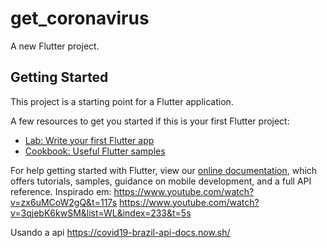 # get_coronavirus

A new Flutter project.

## Getting Started

This project is a starting point for a Flutter application.

A few resources to get you started if this is your first Flutter project:

- [Lab: Write your first Flutter app](https://flutter.dev/docs/get-started/codelab)
- [Cookbook: Useful Flutter samples](https://flutter.dev/docs/cookbook)

For help getting started with Flutter, view our
[online documentation](https://flutter.dev/docs), which offers tutorials,
samples, guidance on mobile development, and a full API reference.
Inspirado em: https://www.youtube.com/watch?v=zx6uMCoW2gQ&t=117s 
https://www.youtube.com/watch?v=3qjebK6kwSM&list=WL&index=233&t=5s

Usando a api https://covid19-brazil-api-docs.now.sh/